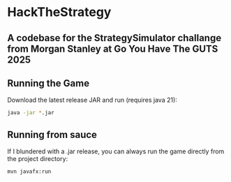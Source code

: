 # HackTheStrategy


A codebase for the StrategySimulator challange from Morgan Stanley at Go You Have The GUTS 2025
---

## Running the Game

Download the latest release JAR and run (requires java 21):

```bash
java -jar *.jar
```
## Running from sauce

If I blundered with a .jar release, you can always run the game directly from the project directory:

```bash
mvn javafx:run
```
